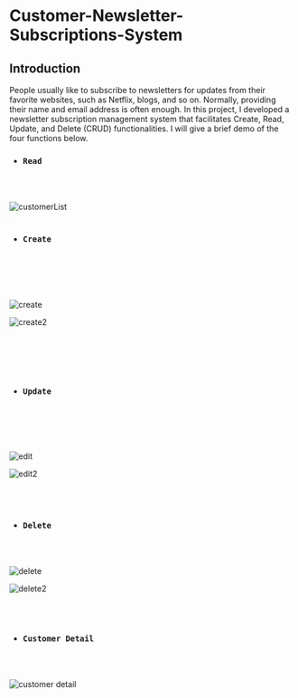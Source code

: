 # Customer-Newsletter-Subscriptions-System

## Introduction

People usually like to subscribe to newsletters for updates from their favorite websites, such as Netflix, blogs, and so on. Normally, providing their name and email address is often enough. In this project, I developed a newsletter subscription management system that facilitates Create, Read, Update, and Delete (CRUD) functionalities. I will give a brief demo of the four functions below.

* ### `Read `
<br />
<br />

![customerList](https://github.com/evergreendong/Customer-Newsletter-Subscriptions-System-/assets/70967683/9d37ccae-3636-4f9c-a5f8-7f6ee93d9180)
<br />
<br />
* ### `Create`
<br />
<br />
<br />
<br />

![create](https://github.com/evergreendong/Customer-Newsletter-Subscriptions-System-/assets/70967683/408300cb-91a7-48b8-b9cb-0664919fd336)

![create2](https://github.com/evergreendong/Customer-Newsletter-Subscriptions-System-/assets/70967683/3d264aa3-a2b7-4fe7-afe9-306ba68ebdc5)

<br />
<br />
<br />
<br />

* ### `Update`
<br />
<br />
<br />
<br />

![edit](https://github.com/evergreendong/Customer-Newsletter-Subscriptions-System-/assets/70967683/b47ce257-f86b-4169-9be8-d8a3fff27032)

![edit2](https://github.com/evergreendong/Customer-Newsletter-Subscriptions-System-/assets/70967683/7a1dc6a5-fb37-475d-9feb-1c929ef595fa)
<br />
<br />
<br />
<br />

* ### `Delete`
<br />
<br />

![delete](https://github.com/evergreendong/Customer-Newsletter-Subscriptions-System-/assets/70967683/8cb8d454-be6e-4b96-994f-0a4444fc4573)

  
![delete2](https://github.com/evergreendong/Customer-Newsletter-Subscriptions-System-/assets/70967683/d8acbb81-5cbf-492d-901f-1a542a1ae16f)

<br />
<br />

* ### `Customer Detail`

<br />
<br />

![customer detail](https://github.com/evergreendong/Customer-Newsletter-Subscriptions-System-/assets/70967683/f20e51b6-979a-404c-bea9-23f9f42f9505)
